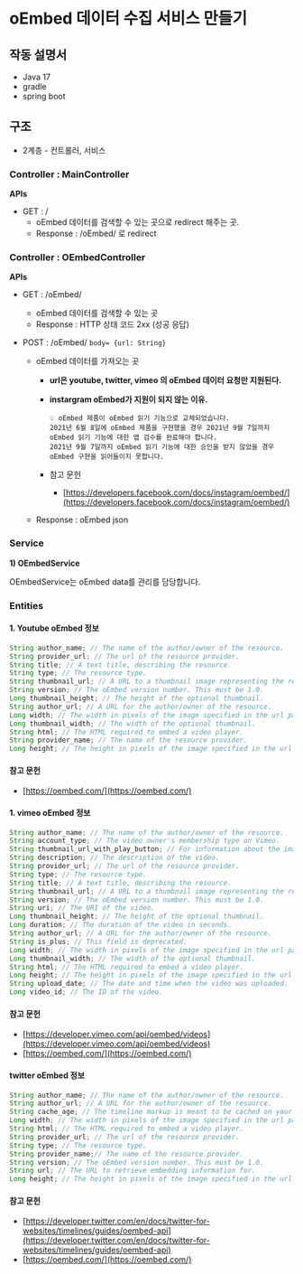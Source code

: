 # oEmbed 데이터 수집 서비스 만들기

## 작동 설명서

- Java 17
- gradle
- spring boot

## 구조

- 2계층 - 컨트롤러, 서비스

### **Controller : MainController**

**APIs**

- GET : /
    - oEmbed 데이터를 검색할 수 있는 곳으로 redirect 해주는 곳.
    - Response : /oEmbed/ 로 redirect

### **Controller : OEmbedController**

**APIs**

- GET : /oEmbed/
    - oEmbed 데이터를 검색할 수 있는 곳
    - Response : HTTP 상태 코드 2xx (성공 응답)
    
- POST : /oEmbed/ `body= {url: String}`
  - oEmbed 데이터를 가져오는 곳
    - **url은 youtube, twitter, vimeo 의 oEmbed 데이터 요청만 지원된다.**
    - **instargram oEmbed가 지원이 되지 않는 이유.**
      ```text
      💡 oEmbed 제품이 oEmbed 읽기 기능으로 교체되었습니다. 
      2021년 6월 8일에 oEmbed 제품을 구현했을 경우 2021년 9월 7일까지 oEmbed 읽기 기능에 대한 앱 검수를 완료해야 합니다. 
      2021년 9월 7일까지 oEmbed 읽기 기능에 대한 승인을 받지 않았을 경우 oEmbed 구현을 읽어들이지 못합니다.
      ```

    - 참고 문헌
      - [https://developers.facebook.com/docs/instagram/oembed/](https://developers.facebook.com/docs/instagram/oembed/)
      
  - Response : oEmbed json

### **Service**

**1) OEmbedService**

OEmbedService는 oEmbed data를 관리를 담당합니다.

### Entities

#### 1. Youtube oEmbed 정보

```java
String author_name; // The name of the author/owner of the resource.
String provider_url; // The url of the resource provider.
String title; // A text title, describing the resource.
String type; // The resource type.
String thumbnail_url; // A URL to a thumbnail image representing the resource. 
String version; // The oEmbed version number. This must be 1.0.
Long thumbnail_height; // The height of the optional thumbnail. 
String author_url; // A URL for the author/owner of the resource.
Long width; // The width in pixels of the image specified in the url parameter.
Long thumbnail_width; // The width of the optional thumbnail.
String html; // The HTML required to embed a video player.
String provider_name; // The name of the resource provider.
Long height; // The height in pixels of the image specified in the url parameter.
```
#### 참고 문헌
- [https://oembed.com/](https://oembed.com/)
  
#### 1. vimeo oEmbed 정보

```java
String author_name; // The name of the author/owner of the resource.
String account_type; // The video owner's membership type on Vimeo.
String thumbnail_url_with_play_button; // For information about the image format of the thumbnail, see our Working with Thumbnail Uploads guide.
String description; // The description of the video.
String provider_url; // The url of the resource provider.
String type; // The resource type.
String title; // A text title, describing the resource.
String thumbnail_url; // A URL to a thumbnail image representing the resource. 
String version; // The oEmbed version number. This must be 1.0.
String uri; // The URI of the video.
Long thumbnail_height; // The height of the optional thumbnail. 
Long duration; // The duration of the video in seconds.
String author_url; // A URL for the author/owner of the resource.
String is_plus; // This field is deprecated.
Long width; // The width in pixels of the image specified in the url parameter.
Long thumbnail_width; // The width of the optional thumbnail.
String html; // The HTML required to embed a video player.
Long height; // The height in pixels of the image specified in the url parameter.
String upload_date; // The date and time when the video was uploaded.
Long video_id; // The ID of the video.
```
#### 참고 문헌
- [https://developer.vimeo.com/api/oembed/videos](https://developer.vimeo.com/api/oembed/videos)
- [https://oembed.com/](https://oembed.com/)

#### twitter oEmbed 정보

```java
String author_name; // The name of the author/owner of the resource.
String author_url; // A URL for the author/owner of the resource.
String cache_age; // The timeline markup is meant to be cached on your servers for up to the suggested cache lifetime specified by the cache_age property.
Long width; // The width in pixels of the image specified in the url parameter.
String html; // The HTML required to embed a video player.
String provider_url; // The url of the resource provider.
String type; // The resource type.
String provider_name;// The name of the resource provider.
String version; // The oEmbed version number. This must be 1.0.
String url; // The URL to retrieve embedding information for.
Long height; // The height in pixels of the image specified in the url parameter.
```
#### 참고 문헌
- [https://developer.twitter.com/en/docs/twitter-for-websites/timelines/guides/oembed-api](https://developer.twitter.com/en/docs/twitter-for-websites/timelines/guides/oembed-api)
- [https://oembed.com/](https://oembed.com/)
